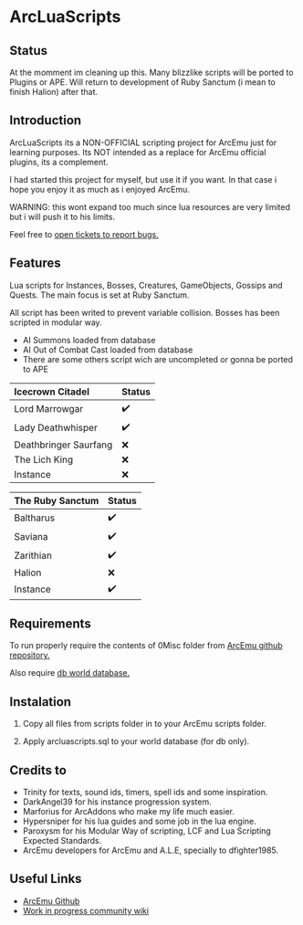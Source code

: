 # ArcLuaScripts

## Status

At the momment im cleaning up this. Many blizzlike scripts will be ported to Plugins or APE.
Will return to development of Ruby Sanctum (i mean to finish Halion) after that.

## Introduction

ArcLuaScripts its a NON-OFFICIAL scripting project for ArcEmu just for learning purposes. Its NOT intended as a replace for ArcEmu official plugins, its a complement.

I had started this project for myself, but use it if you want. In that case i hope you enjoy it as much as i enjoyed ArcEmu.

WARNING: this wont expand too much since lua resources are very limited but i will push it to his limits.

Feel free to [open tickets to report bugs.](https://github.com/cressidagp/arcluascripts/issues/new)


## Features

Lua scripts for Instances, Bosses, Creatures, GameObjects, Gossips and Quests. The main focus is set at Ruby Sanctum.

All script has been writed to prevent variable collision. Bosses has been scripted in modular way.

* AI Summons loaded from database
* AI Out of Combat Cast loaded from database
* There are some others script wich are uncompleted or gonna be ported to APE

Icecrown Citadel  | Status
:-- | :--
Lord Marrowgar | :heavy_check_mark:
Lady Deathwhisper | :heavy_check_mark:
Deathbringer Saurfang | :x:
The Lich King | :x:
Instance | :x:

The Ruby Sanctum  | Status
:-- | :--
Baltharus | :heavy_check_mark:
Saviana | :heavy_check_mark:
Zarithian | :heavy_check_mark:
Halion | :x:
Instance | :heavy_check_mark:


## Requirements

To run properly require the contents of 0Misc folder from [ArcEmu github repository.](https://github.com/arcemu/arcemu/tree/master/src/scripts/lua/0Misc)

Also require [db world database.](https://github.com/arcemu/db)


## Instalation

1. Copy all files from scripts folder in to your ArcEmu scripts folder.

2. Apply arcluascripts.sql to your world database (for db only).


## Credits to

* Trinity for texts, sound ids, timers, spell ids and some inspiration.
* DarkAngel39 for his instance progression system.
* Marforius for ArcAddons who make my life much easier.
* Hypersniper for his lua guides and some job in the lua engine.
* Paroxysm for his Modular Way of scripting, LCF and Lua Scripting Expected Standards.
* ArcEmu developers for ArcEmu and A.L.E, specially to dfighter1985.


## Useful Links

* [ArcEmu Github](https://github.com/arcemu)
* [Work in progress community wiki](https://arcemu.fandom.com/wiki/Arcemu_Wiki)
